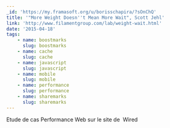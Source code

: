 ```yaml
---
_id: 'https://my.framasoft.org/u/borisschapira/?sOnChQ'
title: '"More Weight Doesn''t Mean More Wait", Scott Jehl'
link: 'http://www.filamentgroup.com/lab/weight-wait.html'
date: '2015-04-18'
tags:
    - name: boostmarks
      slug: boostmarks
    - name: cache
      slug: cache
    - name: javascript
      slug: javascript
    - name: mobile
      slug: mobile
    - name: performance
      slug: performance
    - name: sharemarks
      slug: sharemarks
---
```


<div class="markdown"><p>Etude de cas Performance Web sur le site de  Wired
</p></div>
